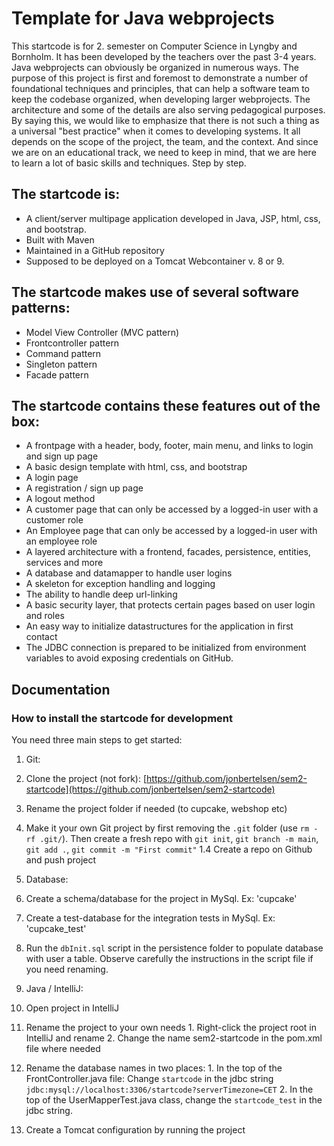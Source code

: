 # Template for Java webprojects

This startcode is for 2. semester on Computer Science in Lyngby and Bornholm. It has been
developed by the teachers over the past 3-4 years. Java webprojects can obviously be
organized in numerous ways. The purpose of this project is first and foremost to demonstrate
a number of foundational techniques and principles, that can help a software team to keep 
the codebase organized, when developing larger webprojects. The architecture and some of the
details are also serving pedagogical purposes. By saying this, we would like to emphasize
that there is not such a thing as a universal "best practice" when it comes to developing 
systems. It all depends on the scope of the project, the team, and the context. And since
we are on an educational track, we need to keep in mind, that we are here to learn a lot of
basic skills and techniques. Step by step.

## The startcode is:
 
- A client/server multipage application developed in Java, JSP, html, css, and bootstrap.
- Built with Maven
- Maintained in a GitHub repository
- Supposed to be deployed on a Tomcat Webcontainer v. 8 or 9.

## The startcode makes use of several software patterns:

- Model View Controller (MVC pattern)
- Frontcontroller pattern
- Command pattern
- Singleton pattern
- Facade pattern

## The startcode contains these features out of the box:

- A frontpage with a header, body, footer, main menu, and links to login and sign up page
- A basic design template with html, css, and bootstrap
- A login page
- A registration / sign up page
- A logout method
- A customer page that can only be accessed by a logged-in user with a customer role
- An Employee page that can only be accessed by a logged-in user with an employee role
- A layered architecture with a frontend, facades, persistence, entities, services and more
- A database and datamapper to handle user logins
- A skeleton for exception handling and logging
- The ability to handle deep url-linking
- A basic security layer, that protects certain pages based on user login and roles
- An easy way to initialize datastructures for the application in first contact
- The JDBC connection is prepared to be initialized from environment variables to avoid
exposing credentials on GitHub.
 
## Documentation

### How to install the startcode for development

You need three main steps to get started:

1. Git:
  1. Clone the project (not fork): [https://github.com/jonbertelsen/sem2-startcode](https://github.com/jonbertelsen/sem2-startcode)
  2. Rename the project folder if needed (to cupcake, webshop etc)
  3. Make it your own Git project by first removing the `.git` folder (use `rm -rf .git/`). Then 
        create a fresh repo with `git init`, `git branch -m main`,  `git add .`, `git commit -m "First commit"`
  1.4 Create a repo on Github and push project

2. Database:
  1. Create a schema/database for the project in MySql. Ex: 'cupcake'
  2. Create a test-database for the integration tests in MySql. Ex: 'cupcake_test'
  3. Run the `dbInit.sql` script in the persistence folder to populate database with user a table. Observe
   carefully the instructions in the script file if you need renaming.
   
2. Java / IntelliJ:
  1. Open project in IntelliJ
  2. Rename the project to your own needs 
    1. Right-click the project root in IntelliJ and rename
    2. Change the name sem2-startcode in the pom.xml file where needed
  3.  Rename the database names in two places:
    1. In the top of the FrontController.java file: Change `startcode` in the jdbc string `jdbc:mysql://localhost:3306/startcode?serverTimezone=CET`
    2. In the top of the UserMapperTest.java class, change the `startcode_test` in the jdbc string.
  4. Create a Tomcat configuration by running the project
   

   
  

